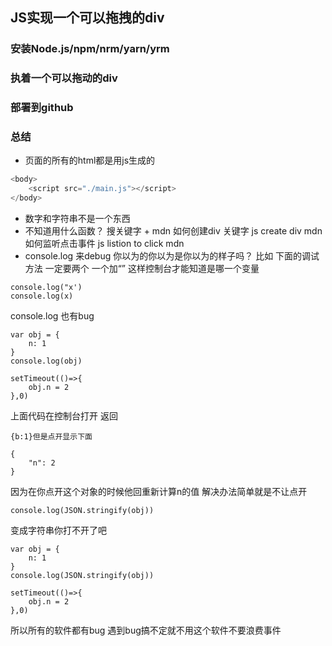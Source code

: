 ## JS实现一个可以拖拽的div
### 安装Node.js/npm/nrm/yarn/yrm
### 执着一个可以拖动的div
### 部署到github
### 总结
- 页面的所有的html都是用js生成的
```javascript
<body>
    <script src="./main.js"></script>
</body>
```
- 数字和字符串不是一个东西
- 不知道用什么函数？ 搜关键字 + mdn
  如何创建div 关键字 js create div mdn
  如何监听点击事件 js listion to click mdn
- console.log 来debug
    你以为的你以为是你以为的样子吗？
比如 下面的调试方法 一定要两个 一个加“” 这样控制台才能知道是哪一个变量
```
console.log("x')
console.log(x)
```
console.log 也有bug
```
var obj = {
    n: 1
}
console.log(obj)

setTimeout(()=>{
    obj.n = 2
},0)
```
上面代码在控制台打开 
返回
```
{b:1}但是点开显示下面

{
    "n": 2
}
```
因为在你点开这个对象的时候他回重新计算n的值
解决办法简单就是不让点开
```
console.log(JSON.stringify(obj))
```
变成字符串你打不开了吧
```
var obj = {
    n: 1
}
console.log(JSON.stringify(obj))

setTimeout(()=>{
    obj.n = 2
},0)
```
所以所有的软件都有bug  遇到bug搞不定就不用这个软件不要浪费事件